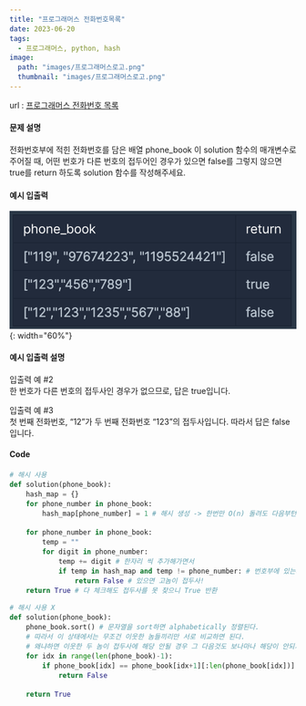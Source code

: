 ```yaml
---
title: "프로그래머스 전화번호목록"
date: 2023-06-20
tags:
  - 프로그래머스, python, hash
image:
  path: "images/프로그래머스로고.png"
  thumbnail: "images/프로그래머스로고.png"
---
```


url : [프로그래머스 전화번호 목록](https://school.programmers.co.kr/learn/courses/30/lessons/42577?language=python3)

#### 문제 설명
전화번호부에 적힌 전화번호를 담은 배열 phone_book 이 solution 함수의 매개변수로 주어질 때, 어떤 번호가 다른 번호의 접두어인 경우가 있으면 false를 그렇지 않으면 true를 return 하도록 solution 함수를 작성해주세요.


#### 예시 입출력
![](/images/2023-06-16-22-05-31.png){: width="60%"}

#### 예시 입출력 설명
입출력 예 #2  
한 번호가 다른 번호의 접두사인 경우가 없으므로, 답은 true입니다.

입출력 예 #3  
첫 번째 전화번호, “12”가 두 번째 전화번호 “123”의 접두사입니다. 따라서 답은 false입니다.

#### Code
```python
# 해시 사용
def solution(phone_book):
    hash_map = {}
    for phone_number in phone_book:
        hash_map[phone_number] = 1 # 해시 생성 -> 한번만 O(n) 돌려도 다음부턴 O(1)로 가능
        
    for phone_number in phone_book:
        temp = ""
        for digit in phone_number:
            temp += digit # 한자리 씩 추가해가면서 
            if temp in hash_map and temp != phone_number: # 번호부에 있는지 확인 + 같은 놈은 해당X
                return False # 있으면 고놈이 접두사! 
    return True # 다 체크해도 접두사를 못 찾으니 True 반환
```

```python
# 해시 사용 X
def solution(phone_book):
    phone_book.sort() # 문자열을 sort하면 alphabetically 정렬된다.
    # 따라서 이 상태에서는 무조건 이웃한 놈들끼리만 서로 비교하면 된다.
    # 왜냐하면 이웃한 두 놈이 접두사에 해당 안될 경우 그 다음것도 보나마나 해당이 안되기 때문이다.
    for idx in range(len(phone_book)-1):
        if phone_book[idx] == phone_book[idx+1][:len(phone_book[idx])]:
            return False
    
    return True
```
